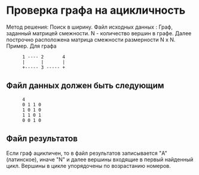 # Проверка графа на ацикличность
Метод решения: Поиск в ширину.
Файл исходных данных :
Граф, заданный матрицей смежности.
N - количество вершин в графе.
Далее построчно расположена матрица смежности размерности N x N.
Пример. Для графа

          1 ---- 2       4
          |      |       |
          +----- 3 ----- +

## Файл данных должен быть следующим

          4
          0 1 1 0
          1 0 1 0
          1 1 0 1
          0 0 1 0

## Файл результатов
Если граф ацикличен, то в файл результатов записывается
"A"(латинское), иначе "N" и далее вершины входящие в первый найденный
цикл. Вершины в цикле упорядочены по возрастанию номеров.
 

